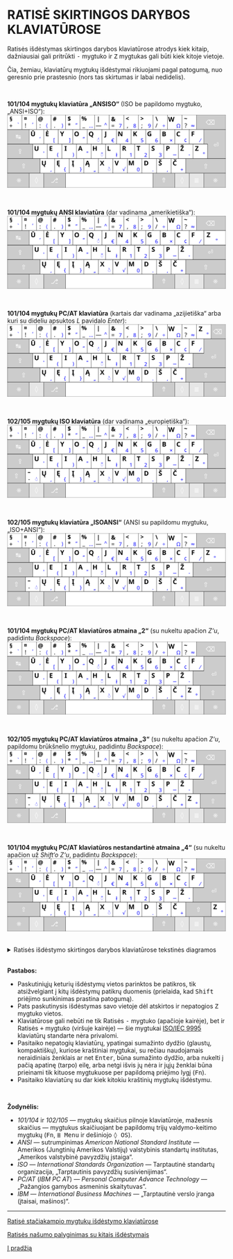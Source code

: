 
# RATISĖ SKIRTINGOS DARYBOS KLAVIATŪROSE

Ratisės išdėstymas skirtingos darybos klaviatūrose atrodys kiek kitaip, dažniausiai gali pritrūkti <kbd>-</kbd> mygtuko ir <kbd>Z</kbd> mygtukas gali būti kiek kitoje vietoje.

Čia, žemiau, klaviatūrų mygtukų išdėstymai rikiuojami pagal patogumą, nuo geresnio prie prastesnio (nors tas skirtumas ir labai nedidelis).

<br>

__101/104 mygtukų klaviatūra „ANSISO“__ (ISO be papildomo mygtuko, „ANSI+ISO“):
![104 mygtukų klaviatūra, ISO be 105-to mygtuko, ANSI+ISO, ANSISO](images/kb-lt-ratise-ansiso.svg)

<br>

__101/104 mygtukų ANSI klaviatūra__ (dar vadinama „amerikietiška“):
![104 mygtukų klaviatūra, amerikietiškas ANSI](images/kb-lt-ratise-ansi.svg)

<br>

__101/104 mygtukų PC/AT klaviatūra__ (kartais dar vadinama „azijietiška“ arba kuri su dideliu apsuktos _L_ pavidalo _Enter_):
![104 mygtukų klaviatūra PC-AT su dideliu L pavidalo Enter](images/kb-lt-ratise-pc-at.svg)

<br>

__102/105 mygtukų ISO klaviatūra__ (dar vadinama „europietiška“):
![105 mygtukų klaviatūra, europietiškas ISO](images/kb-lt-ratise-iso.svg)

<br>

__102/105 mygtukų klaviatūra „ISOANSI“__ (ANSI su papildomu mygtuku, „ISO+ANSI“):
![105 mygtukų klaviatūra, ANSI su 105-tu mygtuku, ISO+ANSI, ISOANSI](images/kb-lt-ratise-isoansi.svg)

<br>

__101/104 mygtukų PC/AT klaviatūros atmaina „2“__ (su nukeltu apačion _Z‘u_, padidintu _Backspace_):
![104 mygtukų PC/AT klaviatūra su nukeltu apačion Z, padidintu Backspace](images/kb-lt-ratise-pc-at-2.svg)

<br>

__102/105 mygtukų PC/AT klaviatūros atmaina „3“__ (su nukeltu apačion _Z‘u_, papildomu brūkšnelio mygtuku, padidintu _Backspace_):
![104 mygtukų PC/AT klaviatūra su nukeltu apačion Z, papildomu brūkšnelio mygtuku, padidintu Backspace](images/kb-lt-ratise-pc-at-3.svg)

<br>

__101/104 mygtukų PC/AT klaviatūros nestandartinė atmaina „4“__ (su nukeltu apačion už _Shift‘o_ _Z‘u_, padidintu _Backspace_):
![104 mygtukų PC/AT klaviatūra su nukeltu apačion už Shift‘o Z, padidintu Backspace](images/kb-lt-ratise-pc-at-4.svg)
 
<br>
<details>
<summary>Ratisės išdėstymo skirtingos darybos klaviatūrose tekstinės diagramos</summary>
<pre style="font-size: 60%">


Ratisės vaizdas skirtingose standartinėse klaviatūrose:


 Ratisė ISO:
┏━━━┯━━━┯━━━┯━━━┯━━━┯━━━┯━━━┯━━━┯━━━┯━━━┯━━━┯━━━┯━━━┳━━━━━━━┓
┃ + │ ! │ : │ . │ * │ _ │ — │ = │ , │ ; │ / │ W │ ? ┃     ⌫ ┃
┣━━━┷━┱─┴─┬─┴─┬─┴─┬─┴─┬─┴─┬─┴─┬─┴─┬─┴─┬─┴─┬─┴─┬─┴─┬─┺━┳━━━━━┫
┃ ↹   ┃ Ū │ Ė │ Y │ O │ Q │ J │ N │ K │ G │ B │ C │ F ┃     ┃
┣━━━━━┻┱──┴┬──┴┬──┴┬──┴┬──┴┬──┴┬──┴┬──┴┬──┴┬──┴┬──┴┬──┺┓  ⏎ ┃
┃ ⇬    ┃ U │ E │ I │ A │ H │ L │ R │ T │ S │ P │ Ž │ Z ┃    ┃
┣━━━━┳━┹─┬─┴─┬─┴─┬─┴─┬─┴─┬─┴─┬─┴─┬─┴─┬─┴─┬─┴─┬─┴─┲━┷━━━┻━━━━┫
┃ ⇧  ┃ - │ Ų │ Ę │ Į │ Ą │ X │ V │ M │ D │ Š │ Č ┃        ⇧ ┃
┣━━━━┻━┳━┷━┳━┷━┳━┷━┱─┴───┴───┴───┴───┴─┲━┷━┳━┷━┳━┻━┳━━━┳━━━━┫
┃ ⎈    ┃ ƒ ┃ ◇ ┃ ⎇ ┃                   ┃ ⇮ ┃ ⇨ ┃ ◇ ┃ ≣ ┃  ⎈ ┃
┗━━━━━━┻━━━┻━━━┻━━━┻━━━━━━━━━━━━━━━━━━━┻━━━┻━━━┻━━━┻━━━┻━━━━┛


 Ratisė ANSI:
┏━━━┯━━━┯━━━┯━━━┯━━━┯━━━┯━━━┯━━━┯━━━┯━━━┯━━━┯━━━┯━━━┳━━━━━━━┓
┃ + │ ! │ : │ . │ * │ _ │ — │ = │ , │ ; │ / │ W │ ? ┃     ⌫ ┃
┣━━━┷━┱─┴─┬─┴─┬─┴─┬─┴─┬─┴─┬─┴─┬─┴─┬─┴─┬─┴─┬─┴─┬─┴─┬─┺━┯━━━━━┫
┃ ↹   ┃ Ū │ Ė │ Y │ O │ Q │ J │ N │ K │ G │ B │ C │ F │ Z   ┃
┣━━━━━┻┱──┴┬──┴┬──┴┬──┴┬──┴┬──┴┬──┴┬──┴┬──┴┬──┴┬──┴┲━━┷━━━━━┫
┃ ⇬    ┃ U │ E │ I │ A │ H │ L │ R │ T │ S │ P │ Ž ┃      ⏎ ┃
┣━━━━━━┻━┱─┴─┬─┴─┬─┴─┬─┴─┬─┴─┬─┴─┬─┴─┬─┴─┬─┴─┬─┴─┲━┻━━━━━━━━┫
┃ ⇧      ┃ Ų │ Ę │ Į │ Ą │ X │ V │ M │ D │ Š │ Č ┃        ⇧ ┃
┣━━━━━━┳━┻━┳━┷━┳━┷━┱─┴───┴───┴───┴───┴─┲━┷━┳━┷━┳━┻━┳━━━┳━━━━┫
┃ ⎈    ┃ ƒ ┃ ◇ ┃ ⎇ ┃                   ┃ ⇮ ┃ ⇨ ┃ ◇ ┃ ≣ ┃  ⎈ ┃
┗━━━━━━┻━━━┻━━━┻━━━┻━━━━━━━━━━━━━━━━━━━┻━━━┻━━━┻━━━┻━━━┻━━━━┛


 Ratisė „ANSISO“:
┏━━━┯━━━┯━━━┯━━━┯━━━┯━━━┯━━━┯━━━┯━━━┯━━━┯━━━┯━━━┯━━━┳━━━━━━━┓
┃ + │ ! │ : │ . │ * │ _ │ — │ = │ , │ ; │ / │ W │ ? ┃     ⌫ ┃
┣━━━┷━┱─┴─┬─┴─┬─┴─┬─┴─┬─┴─┬─┴─┬─┴─┬─┴─┬─┴─┬─┴─┬─┴─┬─┺━┳━━━━━┫
┃ ↹   ┃ Ū │ Ė │ Y │ O │ Q │ J │ N │ K │ G │ B │ C │ F ┃     ┃
┣━━━━━┻┱──┴┬──┴┬──┴┬──┴┬──┴┬──┴┬──┴┬──┴┬──┴┬──┴┬──┴┬──┺┓  ⏎ ┃
┃ ⇬    ┃ U │ E │ I │ A │ H │ L │ R │ T │ S │ P │ Ž │ Z ┃    ┃
┣━━━━━━┻━┱─┴─┬─┴─┬─┴─┬─┴─┬─┴─┬─┴─┬─┴─┬─┴─┬─┴─┬─┴─┲━┷━━━┻━━━━┫
┃ ⇧      ┃ Ų │ Ę │ Į │ Ą │ X │ V │ M │ D │ Š │ Č ┃        ⇧ ┃
┣━━━━━━┳━┻━┳━┷━┳━┷━┱─┴───┴───┴───┴───┴─┲━┷━┳━┷━┳━┻━┳━━━┳━━━━┫
┃ ⎈    ┃ ƒ ┃ ◇ ┃ ⎇ ┃                   ┃ ⇮ ┃ ⇨ ┃ ◇ ┃ ≣ ┃  ⎈ ┃
┗━━━━━━┻━━━┻━━━┻━━━┻━━━━━━━━━━━━━━━━━━━┻━━━┻━━━┻━━━┻━━━┻━━━━┛


 Ratisė „ISOANSI“:
┏━━━┯━━━┯━━━┯━━━┯━━━┯━━━┯━━━┯━━━┯━━━┯━━━┯━━━┯━━━┯━━━┳━━━━━━━┓
┃ + │ ! │ : │ . │ * │ _ │ — │ = │ , │ ; │ / │ W │ ? ┃     ⌫ ┃
┣━━━┷━┱─┴─┬─┴─┬─┴─┬─┴─┬─┴─┬─┴─┬─┴─┬─┴─┬─┴─┬─┴─┬─┴─┬─┺━┯━━━━━┫
┃ ↹   ┃ Ū │ Ė │ Y │ O │ Q │ J │ N │ K │ G │ B │ C │ F │ Z   ┃
┣━━━━━┻┱──┴┬──┴┬──┴┬──┴┬──┴┬──┴┬──┴┬──┴┬──┴┬──┴┬──┴┲━━┷━━━━━┫
┃ ⇬    ┃ U │ E │ I │ A │ H │ L │ R │ T │ S │ P │ Ž ┃      ⏎ ┃
┣━━━━┳━┹─┬─┴─┬─┴─┬─┴─┬─┴─┬─┴─┬─┴─┬─┴─┬─┴─┬─┴─┬─┴─┲━┻━━━━━━━━┫
┃ ⇧  ┃ - │ Ų │ Ę │ Į │ Ą │ X │ V │ M │ D │ Š │ Č ┃        ⇧ ┃
┣━━━━┻━┳━┷━┳━┷━┳━┷━┱─┴───┴───┴───┴───┴─┲━┷━┳━┷━┳━┻━┳━━━┳━━━━┫
┃ ⎈    ┃ ƒ ┃ ◇ ┃ ⎇ ┃                   ┃ ⇮ ┃ ⇨ ┃ ◇ ┃ ≣ ┃  ⎈ ┃
┗━━━━━━┻━━━┻━━━┻━━━┻━━━━━━━━━━━━━━━━━━━┻━━━┻━━━┻━━━┻━━━┻━━━━┛


 Ratisė PC/AT:
┏━━━┯━━━┯━━━┯━━━┯━━━┯━━━┯━━━┯━━━┯━━━┯━━━┯━━━┯━━━┯━━━┯━━━┳━━━┓
┃ + │ ! │ : │ . │ * │ _ │ — │ = │ , │ ; │ / │ W │ ? │ z ┃ ⌫ ┃
┣━━━┷━┱─┴─┬─┴─┬─┴─┬─┴─┬─┴─┬─┴─┬─┴─┬─┴─┬─┴─┬─┴─┬─┴─┬─┴─┲━┻━━━┫
┃ ↹   ┃ Ū │ Ė │ Y │ O │ Q │ J │ N │ K │ G │ B │ C │ F ┃     ┃
┣━━━━━┻┱──┴┬──┴┬──┴┬──┴┬──┴┬──┴┬──┴┬──┴┬──┴┬──┴┬──┴┲━━┛   ⏎ ┃
┃ ⇬    ┃ U │ E │ I │ A │ H │ L │ R │ T │ S │ P │ Ž ┃        ┃
┣━━━━━━┻━┱─┴─┬─┴─┬─┴─┬─┴─┬─┴─┬─┴─┬─┴─┬─┴─┬─┴─┬─┴─┲━┻━━━━━━━━┫
┃ ⇧      ┃ Ų │ Ę │ Į │ Ą │ X │ V │ M │ D │ Š │ Č ┃        ⇧ ┃
┣━━━━━━┳━┻━┳━┷━┳━┷━┱─┴───┴───┴───┴───┴─┲━┷━┳━┷━┳━┻━┳━━━┳━━━━┫
┃ ⎈    ┃ ƒ ┃ ◇ ┃ ⎇ ┃                   ┃ ⇮ ┃ ⇨ ┃ ◇ ┃ ≣ ┃  ⎈ ┃
┗━━━━━━┻━━━┻━━━┻━━━┻━━━━━━━━━━━━━━━━━━━┻━━━┻━━━┻━━━┻━━━┻━━━━┛


 Ratisė PC/AT „2“:
┏━━━┯━━━┯━━━┯━━━┯━━━┯━━━┯━━━┯━━━┯━━━┯━━━┯━━━┯━━━┯━━━┳━━━━━━━┓
┃ + │ ! │ : │ . │ * │ _ │ — │ = │ , │ ; │ / │ W │ ? ┃     ⌫ ┃
┣━━━┷━┱─┴─┬─┴─┬─┴─┬─┴─┬─┴─┬─┴─┬─┴─┬─┴─┬─┴─┬─┴─┬─┴─┬─┺━┳━━━━━┫
┃ ↹   ┃ Ū │ Ė │ Y │ O │ Q │ J │ N │ K │ G │ B │ C │ F ┃     ┃
┣━━━━━┻┱──┴┬──┴┬──┴┬──┴┬──┴┬──┴┬──┴┬──┴┬──┴┬──┴┬──┴┲━━┛   ⏎ ┃
┃ ⇬    ┃ U │ E │ I │ A │ H │ L │ R │ T │ S │ P │ Ž ┃        ┃
┣━━━━━━┻━┱─┴─┬─┴─┬─┴─┬─┴─┬─┴─┬─┴─┬─┴─┬─┴─┬─┴─┬─┴─┬─┺━┳━━━━━━┫
┃ ⇧      ┃ Ų │ Ę │ Į │ Ą │ X │ V │ M │ D │ Š │ Č │ Z ┃    ⇧ ┃
┣━━━━━━┳━┻━┳━┷━┳━┷━┱─┴───┴───┴───┴───┴─┲━┷━┳━┷━┳━┷━┳━┻━┳━━━━┫
┃ ⎈    ┃ ƒ ┃ ◇ ┃ ⎇ ┃                   ┃ ⇮ ┃ ⇨ ┃ ◇ ┃ ≣ ┃  ⎈ ┃
┗━━━━━━┻━━━┻━━━┻━━━┻━━━━━━━━━━━━━━━━━━━┻━━━┻━━━┻━━━┻━━━┻━━━━┛


 Ratisė PC/AT „3“:
┏━━━┯━━━┯━━━┯━━━┯━━━┯━━━┯━━━┯━━━┯━━━┯━━━┯━━━┯━━━┯━━━┳━━━━━━━┓
┃ + │ ! │ : │ . │ * │ _ │ — │ = │ , │ ; │ / │ W │ ? ┃     ⌫ ┃
┣━━━┷━┱─┴─┬─┴─┬─┴─┬─┴─┬─┴─┬─┴─┬─┴─┬─┴─┬─┴─┬─┴─┬─┴─┬─┺━┳━━━━━┫
┃ ↹   ┃ Ū │ Ė │ Y │ O │ Q │ J │ N │ K │ G │ B │ C │ F ┃     ┃
┣━━━━━┻┱──┴┬──┴┬──┴┬──┴┬──┴┬──┴┬──┴┬──┴┬──┴┬──┴┬──┴┲━━┛   ⏎ ┃
┃ ⇬    ┃ U │ E │ I │ A │ H │ L │ R │ T │ S │ P │ Ž ┃        ┃
┣━━━━┳━┹─┬─┴─┬─┴─┬─┴─┬─┴─┬─┴─┬─┴─┬─┴─┬─┴─┬─┴─┬─┴─┬─┺━┳━━━━━━┫
┃ ⇧  ┃ - │ Ų │ Ę │ Į │ Ą │ X │ V │ M │ D │ Š │ Č │ Z ┃    ⇧ ┃
┣━━━━┻━┳━┷━┳━┷━┳━┷━┱─┴───┴───┴───┴───┴─┲━┷━┳━┷━┳━┷━┳━┻━┳━━━━┫
┃ ⎈    ┃ ƒ ┃ ◇ ┃ ⎇ ┃                   ┃ ⇮ ┃ ⇨ ┃ ◇ ┃ ≣ ┃  ⎈ ┃
┗━━━━━━┻━━━┻━━━┻━━━┻━━━━━━━━━━━━━━━━━━━┻━━━┻━━━┻━━━┻━━━┻━━━━┛


 Ratisė PC/AT „4“ (nestandartinė klaviatūra):
┏━━━┯━━━┯━━━┯━━━┯━━━┯━━━┯━━━┯━━━┯━━━┯━━━┯━━━┯━━━┯━━━┳━━━━━━━┓
┃ + │ ! │ : │ . │ * │ _ │ — │ = │ , │ ; │ / │ W │ ? ┃     ⌫ ┃
┣━━━┷━┱─┴─┬─┴─┬─┴─┬─┴─┬─┴─┬─┴─┬─┴─┬─┴─┬─┴─┬─┴─┬─┴─┬─┺━┳━━━━━┫
┃ ↹   ┃ Ū │ Ė │ Y │ O │ Q │ J │ N │ K │ G │ B │ C │ F ┃     ┃
┣━━━━━┻┱──┴┬──┴┬──┴┬──┴┬──┴┬──┴┬──┴┬──┴┬──┴┬──┴┬──┴┲━━┛   ⏎ ┃
┃ ⇬    ┃ U │ E │ I │ A │ H │ L │ R │ T │ S │ P │ Ž ┃        ┃
┣━━━━━━┻━┱─┴─┬─┴─┬─┴─┬─┴─┬─┴─┬─┴─┬─┴─┬─┴─┬─┴─┬─┴─┲━┻━━━━┳━━━┫
┃ ⇧      ┃ Ų │ Ę │ Į │ Ą │ X │ V │ M │ D │ Š │ Č ┃    ⇧ ┃ Z ┃
┣━━━━━━┳━┻━┳━┷━┳━┷━┱─┴───┴───┴───┴───┴─┲━┷━┳━┷━┳━┻━┳━━━┳┻━━━┫
┃ ⎈    ┃ ƒ ┃ ◇ ┃ ⎇ ┃                   ┃ ⇮ ┃ ⇨ ┃ ◇ ┃ ≣ ┃  ⎈ ┃
┗━━━━━━┻━━━┻━━━┻━━━┻━━━━━━━━━━━━━━━━━━━┻━━━┻━━━┻━━━┻━━━┻━━━━┛



Mygtukų ženklinimų reikšmės:

⌫ — Backspace key — Trynimo mygtukas.
⏎ — Enter key — Įvedimo mygtukas.
↹ — Tab key — Atitraukimo mygtukas.
⇬ — Caps Lock key — Didžiųjų raidžių rakinimo mygtukas.
⇧ — Shift key — Didžiųjų raidžių (antrojo lygio) įjungimo mygtukas.
⇮ — AltGr key — Kitokio ženklo (grafikos) įvedimo mygtukas.
⎇ — Alt key — Kitokio įvedimo būdo pasirinkimo mygtukas.
⎈ — Ctrl key — Valdymo mygtukas.
≣ — Menu key (optional) — Sąrašo (Meniu) mygtukas (neprivalomas).
◇ — System key (optional) — Vėliavos (Sistemos) mygtukas (neprivalomas).
ƒ — Fn, fn, Function key (optional) — Veikmens (Funkcijos) mygtukas (neprivalomas).
⇨ — Group selection key (optional) — Kito raidyno pasirinkimo mygtukas (neprivalomas).

</pre>
</details>
<br>

__Pastabos:__
+ Paskutiniųjų keturių išdėstymų vietos parinktos be patikros, tik atsižvelgiant į kitų išdėstymų patikrų duomenis (prielaida, kad <kbd>Shift</kbd> priėjimo sunkinimas prastina patogumą).
+ Pats paskutinysis išdėstymas savo vietoje dėl atskirtos ir nepatogios <kbd>Z</kbd> mygtuko vietos.
+ Klaviatūrose gali nebūti ne tik Ratisės <kbd>-</kbd> mygtuko (apačioje kairėje), bet ir Ratisės <kbd>+</kbd> mygtuko (viršuje kairėje) — šie mygtukai [ISO/IEC 9995](https://en.wikipedia.org/wiki/ISO/IEC_9995) klaviatūrų standarte nėra privalomi.
+ Pasitaiko nepatogių klaviatūrų, ypatingai sumažinto dydžio (glaustų, kompaktiškų), kuriose kraštiniai mygtukai, su rečiau naudojamais neraidiniais ženklais ar net <kbd>Enter</kbd>, būna sumažinto dydžio, arba nukelti į pačią apatinę (tarpo) eilę, arba netgi išvis jų nėra ir jųjų ženklai būna prieinami tik kituose mygtukuose per papildomą priėjimo lygį (<kbd>Fn</kbd>).
+ Pasitaiko klaviatūrų su dar kiek kitokiu kraštinių mygtukų išdėstymu.

<br>

__Žodynėlis:__

+ _101/104_ ir _102/105_ — mygtukų skaičius pilnoje klaviatūroje, mažesnis skaičius — mygtukus skaičiuojant be papildomų trijų valdymo-keitimo mygtukų (<kbd>Fn</kbd>, <kbd>≣ Menu</kbd> ir dešiniojo <kbd>◊ OS</kbd>).
+ _ANSI_ — sutrumpinimas _American National Standard Institute_ — Amerikos (Jungtinių Amerikos Valstijų) valstybinis standartų institutas, „Amerikos valstybinė pavyzdžių įstaiga“.
+ _ISO_ — _International Standards Organization_ — Tarptautinė standartų organizacija, „Tarptautinis pavyzdžių susivienijimas“.
+ _PC/AT_ (_IBM PC AT_) — _Personal Computer Advance Technology_ — „Pažangios gamybos asmeninis skaitytuvas”.
+ _IBM_ — _International Business Machines_ — „Tarptautinė verslo įranga (įtaisai, mašinos)“.


--------------------------------------------------------------------

[Ratisė stačiakampio mygtukų išdėstymo klaviatūrose](ratise-staciakampese-klaviaturose.md)

[Ratisės našumo palyginimas su kitais išdėstymais](lt-isdestymu-palyginimas.md)

[Į pradžią](../README.md)
